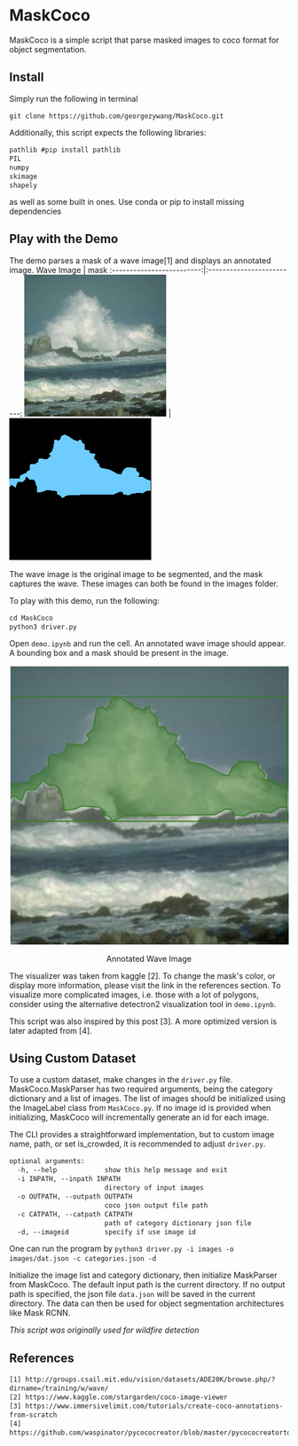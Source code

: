 # MaskCoco
MaskCoco is a simple script that parse masked images to coco format for object segmentation. 

## Install
Simply run the following in terminal
```
git clone https://github.com/georgezywang/MaskCoco.git
```
Additionally, this script expects the following libraries:
```
pathlib #pip install pathlib
PIL
numpy
skimage
shapely
```
as well as some built in ones. Use conda or pip to install missing dependencies

## Play with the Demo
The demo parses a mask of a wave image[1] and displays an annotated image.
Wave Image   |  mask
:-------------------------:|:-------------------------:
![Alt text](images/001_rgb.png "Wave Image")  |  ![Alt text](images/001_gt.png "Mask")

The wave image is the original image to be segmented, and the mask captures the wave. These images can both be found in the images folder.

To play with this demo, run the following:
```
cd MaskCoco
python3 driver.py
```
Open `demo.ipynb` and run the cell. An annotated wave image should appear. A bounding box and a mask should be present in the image.

<p align="center">
  <img src="resources/display.jpg">
</p>
<p align = "center">
Annotated Wave Image
</p>

The visualizer was taken from kaggle [2]. To change the mask's color, or display more information, please visit the link in the references section. To visualize more complicated images, i.e. those with a lot of polygons, consider using the alternative detectron2 visualization tool in `demo.ipynb`. 

This script was also inspired by this post [3]. A more optimized version is later adapted from [4].

## Using Custom Dataset
To use a custom dataset, make changes in the `driver.py` file. MaskCoco.MaskParser has two required arguments, being the category dictionary and a list of images. The list of images should be initialized using the ImageLabel class from `MaskCoco.py`. If no image id is provided when initializing, MaskCoco will incrementally generate an id for each image.

The CLI provides a straightforward implementation, but to custom image name, path, or set is_crowded, it is recommended to adjust `driver.py`.

```
optional arguments:
  -h, --help            show this help message and exit
  -i INPATH, --inpath INPATH
                        directory of input images
  -o OUTPATH, --outpath OUTPATH
                        coco json output file path
  -c CATPATH, --catpath CATPATH
                        path of category dictionary json file
  -d, --imageid         specify if use image id
```
One can run the program by `python3 driver.py -i images -o images/dat.json -c categories.json -d`

Initialize the image list and category dictionary, then initialize MaskParser from MaskCoco. The default input path is the current directory. If no output path is specified, the json file `data.json` will be saved in the current directory. The data can then be used for object segmentation architectures like Mask RCNN.

*This script was originally used for wildfire detection*

## References
```
[1] http://groups.csail.mit.edu/vision/datasets/ADE20K/browse.php/?dirname=/training/w/wave/
[2] https://www.kaggle.com/stargarden/coco-image-viewer
[3] https://www.immersivelimit.com/tutorials/create-coco-annotations-from-scratch
[4] https://github.com/waspinator/pycococreator/blob/master/pycococreatortools/pycococreatortools.py
```
